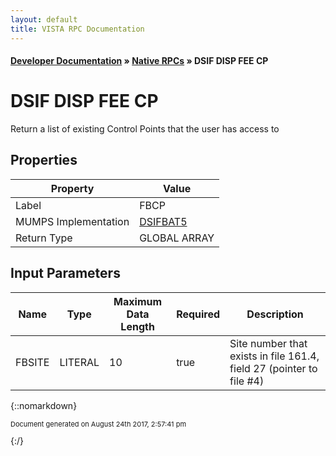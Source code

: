 ```yaml
---
layout: default
title: VISTA RPC Documentation
---
```


#### [Developer Documentation](../index) &#187; [Native RPCs](TableOfContents) &#187; DSIF DISP FEE CP<br/>
# DSIF DISP FEE CP

 Return a list of existing Control Points that the user has access to

## Properties

Property | Value
--- | ---
Label | FBCP
MUMPS Implementation | [DSIFBAT5](http://code.osehra.org/dox/Routine_DSIFBAT5_source.html)
Return Type | GLOBAL ARRAY


## Input Parameters

Name | Type | Maximum Data Length | Required | Description
--- | --- | --- | --- | ---
FBSITE | LITERAL | 10 | true | Site number that exists in file 161.4, field 27 (pointer to file #4)



{::nomarkdown} <br/><p style="font-size: 11px">Document generated on August 24th 2017, 2:57:41 pm</p>{:/}